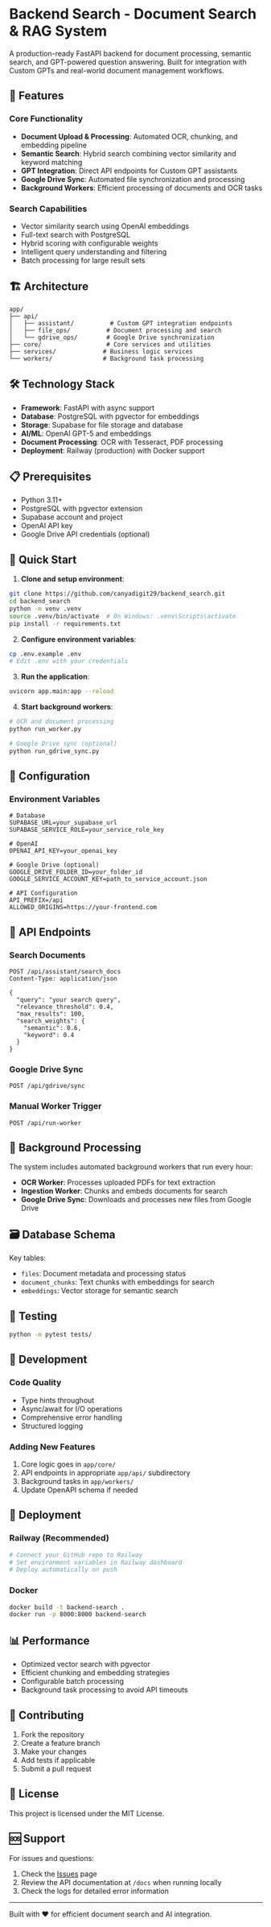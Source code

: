 # Backend Search - Document Search & RAG System

A production-ready FastAPI backend for document processing, semantic search, and GPT-powered question answering. Built for integration with Custom GPTs and real-world document management workflows.

## 🚀 Features

### Core Functionality
- **Document Upload & Processing**: Automated OCR, chunking, and embedding pipeline
- **Semantic Search**: Hybrid search combining vector similarity and keyword matching
- **GPT Integration**: Direct API endpoints for Custom GPT assistants
- **Google Drive Sync**: Automated file synchronization and processing
- **Background Workers**: Efficient processing of documents and OCR tasks

### Search Capabilities
- Vector similarity search using OpenAI embeddings
- Full-text search with PostgreSQL
- Hybrid scoring with configurable weights
- Intelligent query understanding and filtering
- Batch processing for large result sets

## 🏗️ Architecture

```
app/
├── api/
│   ├── assistant/          # Custom GPT integration endpoints
│   ├── file_ops/          # Document processing and search
│   └── gdrive_ops/        # Google Drive synchronization
├── core/                  # Core services and utilities
├── services/             # Business logic services
└── workers/              # Background task processing
```

## 🛠️ Technology Stack

- **Framework**: FastAPI with async support
- **Database**: PostgreSQL with pgvector for embeddings
- **Storage**: Supabase for file storage and database
- **AI/ML**: OpenAI GPT-5 and embeddings
- **Document Processing**: OCR with Tesseract, PDF processing
- **Deployment**: Railway (production) with Docker support

## 📋 Prerequisites

- Python 3.11+
- PostgreSQL with pgvector extension
- Supabase account and project
- OpenAI API key
- Google Drive API credentials (optional)

## 🚀 Quick Start

1. **Clone and setup environment**:
```bash
git clone https://github.com/canyadigit29/backend_search.git
cd backend_search
python -m venv .venv
source .venv/bin/activate  # On Windows: .venv\Scripts\activate
pip install -r requirements.txt
```

2. **Configure environment variables**:
```bash
cp .env.example .env
# Edit .env with your credentials
```

3. **Run the application**:
```bash
uvicorn app.main:app --reload
```

4. **Start background workers**:
```bash
# OCR and document processing
python run_worker.py

# Google Drive sync (optional)
python run_gdrive_sync.py
```

## 🔧 Configuration

### Environment Variables
```env
# Database
SUPABASE_URL=your_supabase_url
SUPABASE_SERVICE_ROLE=your_service_role_key

# OpenAI
OPENAI_API_KEY=your_openai_key

# Google Drive (optional)
GOOGLE_DRIVE_FOLDER_ID=your_folder_id
GOOGLE_SERVICE_ACCOUNT_KEY=path_to_service_account.json

# API Configuration
API_PREFIX=/api
ALLOWED_ORIGINS=https://your-frontend.com
```

## 📡 API Endpoints

### Search Documents
```http
POST /api/assistant/search_docs
Content-Type: application/json

{
  "query": "your search query",
  "relevance_threshold": 0.4,
  "max_results": 100,
  "search_weights": {
    "semantic": 0.6,
    "keyword": 0.4
  }
}
```

### Google Drive Sync
```http
POST /api/gdrive/sync
```

### Manual Worker Trigger
```http
POST /api/run-worker
```

## 🔄 Background Processing

The system includes automated background workers that run every hour:

- **OCR Worker**: Processes uploaded PDFs for text extraction
- **Ingestion Worker**: Chunks and embeds documents for search
- **Google Drive Sync**: Downloads and processes new files from Google Drive

## 🗃️ Database Schema

Key tables:
- `files`: Document metadata and processing status
- `document_chunks`: Text chunks with embeddings for search
- `embeddings`: Vector storage for semantic search

## 🧪 Testing

```bash
python -m pytest tests/
```

## 📝 Development

### Code Quality
- Type hints throughout
- Async/await for I/O operations
- Comprehensive error handling
- Structured logging

### Adding New Features
1. Core logic goes in `app/core/`
2. API endpoints in appropriate `app/api/` subdirectory
3. Background tasks in `app/workers/`
4. Update OpenAPI schema if needed

## 🚀 Deployment

### Railway (Recommended)
```bash
# Connect your GitHub repo to Railway
# Set environment variables in Railway dashboard
# Deploy automatically on push
```

### Docker
```bash
docker build -t backend-search .
docker run -p 8000:8000 backend-search
```

## 📊 Performance

- Optimized vector search with pgvector
- Efficient chunking and embedding strategies
- Configurable batch processing
- Background task processing to avoid API timeouts

## 🤝 Contributing

1. Fork the repository
2. Create a feature branch
3. Make your changes
4. Add tests if applicable
5. Submit a pull request

## 📄 License

This project is licensed under the MIT License.

## 🆘 Support

For issues and questions:
1. Check the [Issues](https://github.com/canyadigit29/backend_search/issues) page
2. Review the API documentation at `/docs` when running locally
3. Check the logs for detailed error information

---

Built with ❤️ for efficient document search and AI integration.
